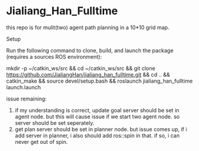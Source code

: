 # Jialiang_Han_Fulltime

this repo is for mulit(two) agent path planning in a 10*10 grid map.

Setup

Run the following command to clone, build, and launch the package (requires a sources ROS environment):

mkdir -p ~/catkin_ws/src && cd ~/catkin_ws/src && git clone https://github.com/JialiangHan/jialiang_han_fulltime.git && cd .. && catkin_make && source devel/setup.bash && roslaunch jialiang_han_fulltime launch.launch

issue remaining:
1. if my understanding is correct, update goal server should be set in agent node. but this will cause issue if we start two agent node. so server should be set seperately.
2. get plan server should be set in planner node. but issue comes up, if i add server in planner, i also should add ros::spin in that. if so, i can never get out of spin.